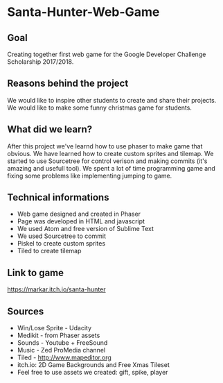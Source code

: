 # Santa-Hunter-Web-Game

## Goal
Creating together first web game for the Google Developer Challenge Scholarship 2017/2018.

## Reasons behind the project
We would like to inspire other students to create and share their projects.
We would like to make some funny christmas game for students. 

## What did we learn? 
After this project we've learnd how to use phaser to make game that obvious. We have learned how to create custom sprites and tilemap. We started to use Sourcetree for control verison and making commits (it's amazing and usefull tool). We spent a lot of time programming game and fixing some problems like implementing jumping to game. 

## Technical informations
- Web game designed and created in Phaser
- Page was developed in HTML and javascript 
- We used Atom and free version of Sublime Text  
- We used Sourcetree to commit
- Piskel to create custom sprites
- Tiled to create tilemap

## Link to game
https://markar.itch.io/santa-hunter

## Sources
- Win/Lose Sprite - Udacity 
- Medikit - from Phaser assets
- Sounds - Youtube + FreeSound 
- Music - Zed ProMedia channel
- Tiled - http://www.mapeditor.org
- itch.io: 2D Game Backgrounds and Free Xmas Tileset
- Feel free to use assets we created: gift, spike, player
